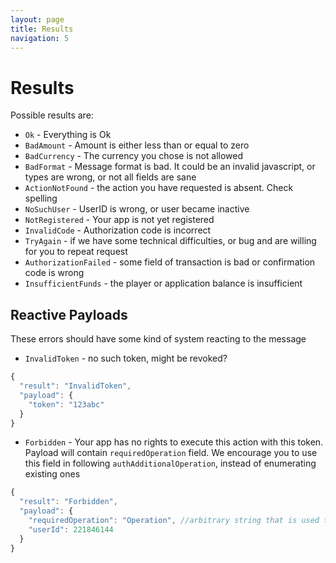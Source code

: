 ```yaml
---
layout: page
title: Results
navigation: 5
---
```


# Results
Possible results are:
- `Ok` - Everything is Ok
- `BadAmount` - Amount is either less than or equal to zero
- `BadCurrency` - The currency you chose is not allowed
- `BadFormat` - Message format is bad. It could be an invalid javascript, or types are wrong, or not all fields are sane
- `ActionNotFound` - the action you have requested is absent. Check spelling
- `NoSuchUser` - UserID is wrong, or user became inactive
- `NotRegistered` - Your app is not yet registered
- `InvalidCode` - Authorization code is incorrect
- `TryAgain` - if we have some technical difficulties, or bug and are willing for you to repeat request
- `AuthorizationFailed` - some field of transaction is bad or confirmation code is wrong
- `InsufficientFunds` - the player or application balance is insufficient

## Reactive Payloads
These errors should have some kind of system reacting to the message
- `InvalidToken` - no such token, might be revoked?
```javascript
{
  "result": "InvalidToken",
  "payload": {
    "token": "123abc"
  }
}
```
- `Forbidden` - Your app has no rights to execute this action with this token. Payload will contain `requiredOperation` field. We encourage you to use this field in following `authAdditionalOperation`, instead of enumerating existing ones
```javascript
{
  "result": "Forbidden",
  "payload": {
    "requiredOperation": "Operation", //arbitrary string that is used to refer to the permission.
    "userId": 221846144
  }
}
```
